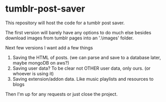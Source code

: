 # tumblr-post-saver
This repository will host the code for a tumblr post saver.

The first version will barely have any options to do much else besides download images from tumblr pages into an '.\images' folder.

Next few versions I want add a few things

1.  Saving the HTML of posts. (we can parse and save to a database later, maybe mongoDB on aws?)
2.  Saving user data? To be clear not OTHER user data, only ours. (or whoever is using it)
3.  Saving extension/addon data. Like music playlists and resources to blogs

Then I'm up for any requests or just close the project.
